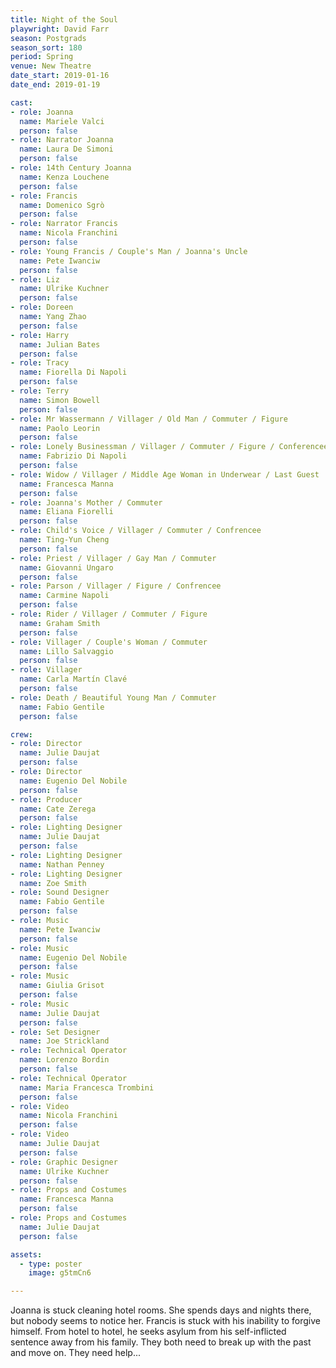 ```yaml
---
title: Night of the Soul
playwright: David Farr
season: Postgrads
season_sort: 180
period: Spring
venue: New Theatre
date_start: 2019-01-16
date_end: 2019-01-19

cast:
- role: Joanna
  name: Mariele Valci
  person: false
- role: Narrator Joanna
  name: Laura De Simoni
  person: false
- role: 14th Century Joanna
  name: Kenza Louchene
  person: false
- role: Francis
  name: Domenico Sgrò
  person: false
- role: Narrator Francis
  name: Nicola Franchini
  person: false
- role: Young Francis / Couple's Man / Joanna's Uncle
  name: Pete Iwanciw
  person: false
- role: Liz
  name: Ulrike Kuchner
  person: false
- role: Doreen
  name: Yang Zhao
  person: false
- role: Harry
  name: Julian Bates
  person: false
- role: Tracy
  name: Fiorella Di Napoli
  person: false
- role: Terry
  name: Simon Bowell
  person: false
- role: Mr Wassermann / Villager / Old Man / Commuter / Figure
  name: Paolo Leorin
  person: false
- role: Lonely Businessman / Villager / Commuter / Figure / Conferencee
  name: Fabrizio Di Napoli
  person: false
- role: Widow / Villager / Middle Age Woman in Underwear / Last Guest
  name: Francesca Manna
  person: false
- role: Joanna's Mother / Commuter
  name: Eliana Fiorelli
  person: false
- role: Child's Voice / Villager / Commuter / Confrencee
  name: Ting-Yun Cheng
  person: false
- role: Priest / Villager / Gay Man / Commuter
  name: Giovanni Ungaro
  person: false
- role: Parson / Villager / Figure / Confrencee
  name: Carmine Napoli
  person: false
- role: Rider / Villager / Commuter / Figure
  name: Graham Smith
  person: false 
- role: Villager / Couple's Woman / Commuter
  name: Lillo Salvaggio
  person: false 
- role: Villager
  name: Carla Martín Clavé
  person: false 
- role: Death / Beautiful Young Man / Commuter
  name: Fabio Gentile
  person: false 

crew:
- role: Director
  name: Julie Daujat
  person: false
- role: Director
  name: Eugenio Del Nobile
  person: false
- role: Producer
  name: Cate Zerega
  person: false
- role: Lighting Designer
  name: Julie Daujat
  person: false
- role: Lighting Designer
  name: Nathan Penney
- role: Lighting Designer
  name: Zoe Smith
- role: Sound Designer
  name: Fabio Gentile
  person: false
- role: Music
  name: Pete Iwanciw
  person: false
- role: Music
  name: Eugenio Del Nobile
  person: false
- role: Music
  name: Giulia Grisot
  person: false
- role: Music
  name: Julie Daujat
  person: false
- role: Set Designer
  name: Joe Strickland
- role: Technical Operator
  name: Lorenzo Bordin
  person: false
- role: Technical Operator
  name: Maria Francesca Trombini
  person: false
- role: Video
  name: Nicola Franchini
  person: false
- role: Video
  name: Julie Daujat
  person: false
- role: Graphic Designer
  name: Ulrike Kuchner
  person: false
- role: Props and Costumes
  name: Francesca Manna
  person: false
- role: Props and Costumes
  name: Julie Daujat
  person: false

assets:
  - type: poster
    image: g5tmCn6

---
```


Joanna is stuck cleaning hotel rooms. She spends days and nights there, but nobody seems to notice her.
Francis is stuck with his inability to forgive himself. From hotel to hotel, he seeks asylum from his self-inflicted sentence away from his family.
They both need to break up with the past and move on. They need help...
